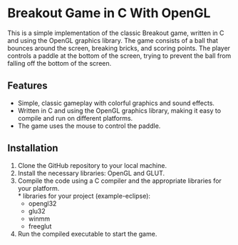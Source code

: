 # Breakout Game in C With OpenGL

This is a simple implementation of the classic Breakout game, written in C and using the OpenGL graphics library. The game consists of a ball that bounces around the screen, breaking bricks, and scoring points. The player controls a paddle at the bottom of the screen, trying to prevent the ball from falling off the bottom of the screen.

## Features

- Simple, classic gameplay with colorful graphics and sound effects.
- Written in C and using the OpenGL graphics library, making it easy to compile and run on different platforms.
- The game uses the mouse to control the paddle.

## Installation

1. Clone the GitHub repository to your local machine.
1. Install the necessary libraries: OpenGL and GLUT.
1. Compile the code using a C compiler and the appropriate libraries for your platform.
     <br/> * libraries for your project (example-eclipse):
      - opengl32
      - glu32
      - winmm
      - freeglut
1. Run the compiled executable to start the game.
